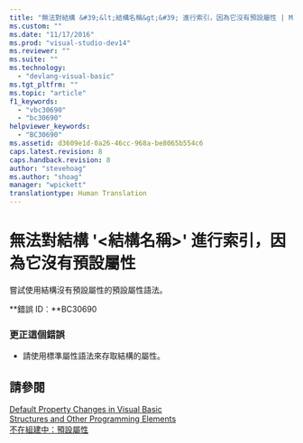```yaml
---
title: "無法對結構 &#39;&lt;結構名稱&gt;&#39; 進行索引，因為它沒有預設屬性 | Microsoft Docs"
ms.custom: ""
ms.date: "11/17/2016"
ms.prod: "visual-studio-dev14"
ms.reviewer: ""
ms.suite: ""
ms.technology: 
  - "devlang-visual-basic"
ms.tgt_pltfrm: ""
ms.topic: "article"
f1_keywords: 
  - "vbc30690"
  - "bc30690"
helpviewer_keywords: 
  - "BC30690"
ms.assetid: d3609e1d-0a26-46cc-968a-be8065b554c6
caps.latest.revision: 8
caps.handback.revision: 8
author: "stevehoag"
ms.author: "shoag"
manager: "wpickett"
translationtype: Human Translation
---
```

# 無法對結構 &#39;&lt;結構名稱&gt;&#39; 進行索引，因為它沒有預設屬性
嘗試使用結構沒有預設屬性的預設屬性語法。  
  
 **錯誤 ID︰**BC30690  
  
### 更正這個錯誤  
  
-   請使用標準屬性語法來存取結構的屬性。  
  
## 請參閱  
 [Default Property Changes in Visual Basic](http://msdn.microsoft.com/zh-tw/9b8cfad7-40ac-4b83-affb-1ff781755a4c)   
 [Structures and Other Programming Elements](../../visual-basic/programming-guide/language-features/data-types/structures-and-other-programming-elements.md)   
 [不在組建中：預設屬性](http://msdn.microsoft.com/zh-tw/a70f2a27-8176-4858-935e-f25afdd43ab5)